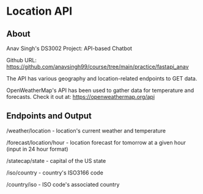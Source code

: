 # Location API

## About

Anav Singh's DS3002 Project: API-based Chatbot

Github URL: https://github.com/anavsingh99/course/tree/main/practice/fastapi_anav

The API has various geography and location-related endpoints to GET data.

OpenWeatherMap's API has been used to gather data for temperature and forecasts. Check it out at: https://openweathermap.org/api

## Endpoints and Output

/weather/location - location's current weather and temperature

/forecast/location/hour - location forecast for tomorrow at a given hour (input in 24 hour format)

/statecap/state - capital of the US state

/iso/country - country's ISO3166 code

/country/iso - ISO code's associated country